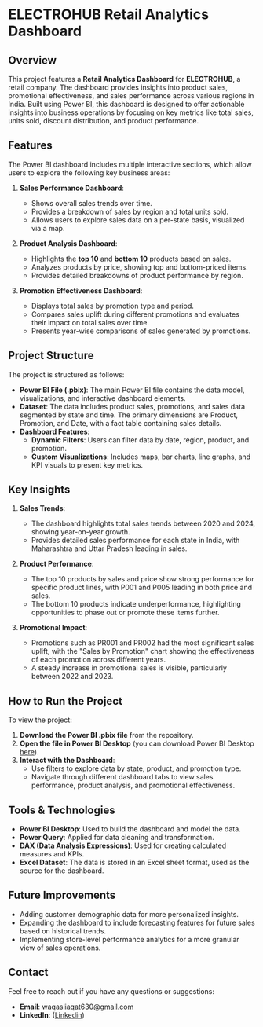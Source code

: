 # ELECTROHUB Retail Analytics Dashboard

## Overview
This project features a **Retail Analytics Dashboard** for **ELECTROHUB**, a retail company. The dashboard provides insights into product sales, promotional effectiveness, and sales performance across various regions in India. Built using Power BI, this dashboard is designed to offer actionable insights into business operations by focusing on key metrics like total sales, units sold, discount distribution, and product performance.

## Features
The Power BI dashboard includes multiple interactive sections, which allow users to explore the following key business areas:

1. **Sales Performance Dashboard**: 
   - Shows overall sales trends over time.
   - Provides a breakdown of sales by region and total units sold.
   - Allows users to explore sales data on a per-state basis, visualized via a map.

2. **Product Analysis Dashboard**:
   - Highlights the **top 10** and **bottom 10** products based on sales.
   - Analyzes products by price, showing top and bottom-priced items.
   - Provides detailed breakdowns of product performance by region.

3. **Promotion Effectiveness Dashboard**:
   - Displays total sales by promotion type and period.
   - Compares sales uplift during different promotions and evaluates their impact on total sales over time.
   - Presents year-wise comparisons of sales generated by promotions.

## Project Structure
The project is structured as follows:
- **Power BI File (.pbix)**: The main Power BI file contains the data model, visualizations, and interactive dashboard elements.
- **Dataset**: The data includes product sales, promotions, and sales data segmented by state and time. The primary dimensions are Product, Promotion, and Date, with a fact table containing sales details.
- **Dashboard Features**:
    - **Dynamic Filters**: Users can filter data by date, region, product, and promotion.
    - **Custom Visualizations**: Includes maps, bar charts, line graphs, and KPI visuals to present key metrics.

## Key Insights
1. **Sales Trends**: 
   - The dashboard highlights total sales trends between 2020 and 2024, showing year-on-year growth.
   - Provides detailed sales performance for each state in India, with Maharashtra and Uttar Pradesh leading in sales.

2. **Product Performance**:
   - The top 10 products by sales and price show strong performance for specific product lines, with P001 and P005 leading in both price and sales.
   - The bottom 10 products indicate underperformance, highlighting opportunities to phase out or promote these items further.

3. **Promotional Impact**:
   - Promotions such as PR001 and PR002 had the most significant sales uplift, with the "Sales by Promotion" chart showing the effectiveness of each promotion across different years.
   - A steady increase in promotional sales is visible, particularly between 2022 and 2023.

## How to Run the Project
To view the project:
1. **Download the Power BI .pbix file** from the repository.
2. **Open the file in Power BI Desktop** (you can download Power BI Desktop [here](https://powerbi.microsoft.com/desktop/)).
3. **Interact with the Dashboard**:
   - Use filters to explore data by state, product, and promotion type.
   - Navigate through different dashboard tabs to view sales performance, product analysis, and promotional effectiveness.

## Tools & Technologies
- **Power BI Desktop**: Used to build the dashboard and model the data.
- **Power Query**: Applied for data cleaning and transformation.
- **DAX (Data Analysis Expressions)**: Used for creating calculated measures and KPIs.
- **Excel Dataset**: The data is stored in an Excel sheet format, used as the source for the dashboard.

## Future Improvements
- Adding customer demographic data for more personalized insights.
- Expanding the dashboard to include forecasting features for future sales based on historical trends.
- Implementing store-level performance analytics for a more granular view of sales operations.

## Contact
Feel free to reach out if you have any questions or suggestions:
- **Email**: waqasliaqat630@gmail.com
- **LinkedIn**: ([Linkedin](https://www.linkedin.com/in/muhammad-waqas-liaqat/))
